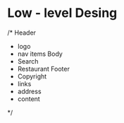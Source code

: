 # Low - level Desing

/\*
Header

- logo
- nav items
  Body
- Search
- Restaurant
  Footer
- Copyright
- links
- address
- content

\*/
